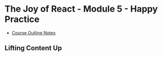 # The Joy of React - Module 5 - Happy Practice

- [Course Outline Notes](../course-notes.md)

## Lifting Content Up
